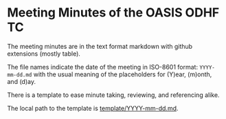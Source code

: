 # Meeting Minutes of the OASIS ODHF TC

The meeting minutes are in the text format markdown with github extensions (mostly table).

The file names indicate the date of the meeting in ISO-8601 format: `YYYY-mm-dd.md`
with the usual meaning of the placeholders for (Y)ear, (m)onth, and (d)ay.

There is a template to ease minute taking, reviewing, and referencing alike.

The local path to the template is [template/YYYY-mm-dd.md](template/YYYY-mm-dd.my).
